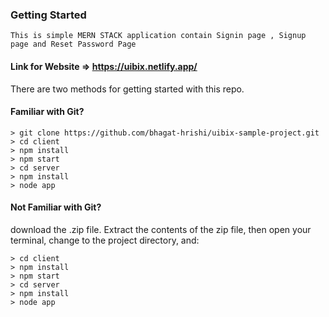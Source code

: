 


### Getting Started
    This is simple MERN STACK application contain Signin page , Signup page and Reset Password Page
#### Link for Website => https://uibix.netlify.app/

There are two methods for getting started with this repo.

#### Familiar with Git?

```
> git clone https://github.com/bhagat-hrishi/uibix-sample-project.git
> cd client
> npm install
> npm start
> cd server 
> npm install
> node app
```

#### Not Familiar with Git?
download the .zip file.  Extract the contents of the zip file, then open your terminal, change to the project directory, and:

```
> cd client
> npm install
> npm start
> cd server 
> npm install
> node app
```
